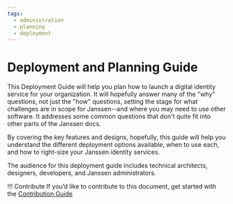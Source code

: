 ```yaml
---
tags:
  - administration
  - planning
  - deployment
---
```


# Deployment and Planning Guide

This Deployment Guide will help you plan how to launch a digital identity
service for your organization. It will hopefully answer many of the "why"
questions, not just the "how" questions, setting the stage for what challenges
are in scope for Janssen--and where you may need to use other software.  It
addresses some common questions that don't quite fit into other parts of the
Janssen docs.

By covering the key features and designs, hopefully, this guide will help you understand the different deployment options available, when to use each, and how
to right-size your Janssen identity services.

The audience for this deployment guide includes technical architects, designers,
developers, and Janssen administrators.

!!! Contribute
    If you’d like to contribute to this document, get started with the [Contribution Guide](https://docs.jans.io/head/CONTRIBUTING/#contributing-to-the-documentation)
